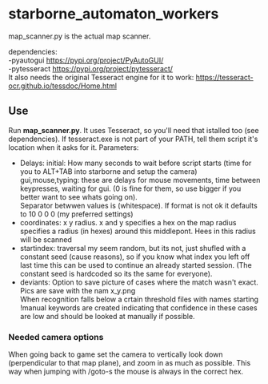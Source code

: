 # starborne_automaton_workers  

map_scanner.py is the actual map scanner.  

dependencies:  
-pyautogui https://pypi.org/project/PyAutoGUI/  
-pytesseract https://pypi.org/project/pytesseract/  
  It also needs the original Tesseract engine for it to work: https://tesseract-ocr.github.io/tessdoc/Home.html
  
## Use  

Run **map_scanner.py**. It uses Tesseract, so you'll need that istalled too (see dependencies). If tesseract.exe is not part of your PATH, tell them script it's location when it asks for it.
Parameters:  
 - Delays: initial: How many seconds to wait before script starts (time for you to ALT+TAB into starborne and setup the camera)  
           gui,mouse,typing: these are delays for mouse movements, time between keypresses, waiting for gui. (0 is fine for them, so use bigger if you better want to see whats going on).  
           Separator betwwen values is (whitespace). If format is not ok it defaults to 10 0 0 0 (my preferred settings)  
 -  coordinates: x y radius. x and y specifies a hex on the map radius specifies a radius (in hexes) around this middlepont. Hees in this radius will be scanned  
 - startindex: traversal my seem random, but its not, just shufled with a constant seed (cause reasons), so if you know what index you left off last time this can be used to continue an already started session. (The constant seed is hardcoded so its the same for everyone).  
 - deviants: Option to save picture of cases where the match wasn't exact. Pics are save with the nam x_y.png  
 When recognition falls below a crtain threshold files with names starting !manual keywords are created indicating that confidence in these cases are low and should be looked at manually if possible.  
 
 ### Needed camera options
 When going back to game set the camera to vertically look down (perpendicular to that map plane), and zoom in as much as possible. This way when jumping with /goto-s the mouse is always in the correct hex.
